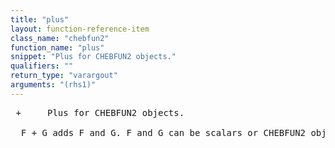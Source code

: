 ```yaml
---
title: "plus"
layout: function-reference-item
class_name: "chebfun2"
function_name: "plus"
snippet: "Plus for CHEBFUN2 objects."
qualifiers: ""
return_type: "varargout"
arguments: "(rhs1)"
---
```


<pre class="help-text"> +	  Plus for CHEBFUN2 objects.
 
  F + G adds F and G. F and G can be scalars or CHEBFUN2 objects.
</pre>